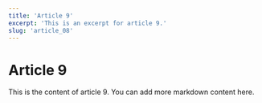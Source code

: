 ```yaml
---
title: 'Article 9'
excerpt: 'This is an excerpt for article 9.'
slug: 'article_08'
---
```


# Article 9

This is the content of article 9. You can add more markdown content here.
